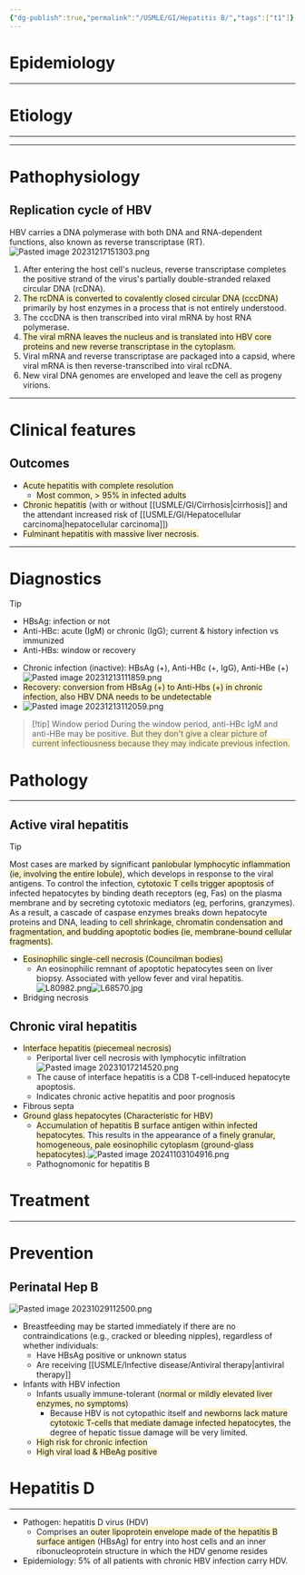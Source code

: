 ```yaml
---
{"dg-publish":true,"permalink":"/USMLE/GI/Hepatitis B/","tags":["t1"]}
---
```


# Epidemiology


---
# Etiology


---

---
# Pathophysiology
## Replication cycle of HBV
HBV carries a DNA polymerase with both DNA and RNA-dependent functions, also known as reverse transcriptase (RT).![Pasted image 20231217151303.png](/img/user/appendix/Pasted%20image%2020231217151303.png)
1. After entering the host cell's nucleus, reverse transcriptase completes the positive strand of the virus's partially double-stranded relaxed circular DNA (rcDNA).
2. <span style="background:rgba(240, 200, 0, 0.2)">The rcDNA is converted to covalently closed circular DNA (cccDNA)</span> primarily by host enzymes in a process that is not entirely understood.
3. The cccDNA is then transcribed into viral mRNA by host RNA polymerase.
4. <span style="background:rgba(240, 200, 0, 0.2)">The viral mRNA leaves the nucleus and is translated into HBV core proteins and new reverse transcriptase in the cytoplasm.</span>
5. Viral mRNA and reverse transcriptase are packaged into a capsid, where viral mRNA is then reverse-transcribed into viral rcDNA.
6. New viral DNA genomes are enveloped and leave the cell as progeny virions.

---
# Clinical features
## Outcomes
- <span style="background:rgba(240, 200, 0, 0.2)">Acute hepatitis with complete resolution</span>
	- <span style="background:rgba(240, 200, 0, 0.2)">Most common, > 95% in infected adults</span>
- <span style="background:rgba(240, 200, 0, 0.2)">Chronic hepatitis</span> (with or without [[USMLE/GI/Cirrhosis\|cirrhosis]] and the attendant increased risk of [[USMLE/GI/Hepatocellular carcinoma\|hepatocellular carcinoma]])
- <span style="background:rgba(240, 200, 0, 0.2)">Fulminant hepatitis with massive liver necrosis.</span>

---
# Diagnostics
>[!tip] 
>- HBsAg: infection or not
>- Anti-HBc: acute (IgM) or chronic (IgG); current & history infection vs immunized
>- Anti-HBs: window or recovery
- Chronic infection (inactive): HBsAg (+), Anti-HBc (+, IgG), Anti-HBe (+)![Pasted image 20231213111859.png](/img/user/appendix/Pasted%20image%2020231213111859.png)
- <span style="background:rgba(240, 200, 0, 0.2)">Recovery: conversion from HBsAg (+) to Anti-Hbs (+) in chronic infection, also HBV DNA needs to be undetectable</span>
- ![Pasted image 20231213112059.png](/img/user/appendix/Pasted%20image%2020231213112059.png)
>[!tip] Window period
>During the window period, anti-HBc IgM and anti-HBe may be positive. <span style="background:rgba(240, 200, 0, 0.2)">But they don't give a clear picture of current infectiousness because they may indicate previous infection.</span>

# Pathology
---
## Active viral hepatitis
>[!tip] 
>Most cases are marked by significant <span style="background:rgba(240, 200, 0, 0.2)">panlobular lymphocytic inflammation (ie, involving the entire lobule)</span>, which develops in response to the viral antigens.  To control the infection, <span style="background:rgba(240, 200, 0, 0.2)">cytotoxic T cells trigger apoptosis</span> of infected hepatocytes by binding death receptors (eg, Fas) on the plasma membrane and by secreting cytotoxic mediators (eg, perforins, granzymes).  As a result, a cascade of caspase enzymes breaks down hepatocyte proteins and DNA, leading to <span style="background:rgba(240, 200, 0, 0.2)">cell shrinkage, chromatin condensation and fragmentation, and budding apoptotic bodies (ie, membrane-bound cellular fragments).</span>
- <span style="background:rgba(240, 200, 0, 0.2)">Eosinophilic single-cell necrosis (Councilman bodies) </span>
	- An eosinophilic remnant of apoptotic hepatocytes seen on liver biopsy. Associated with yellow fever and viral hepatitis.![L80982.png](/img/user/appendix/L80982.png)![L68570.jpg](/img/user/appendix/L68570.jpg)
- Bridging necrosis
## Chronic viral hepatitis
- <span style="background:rgba(240, 200, 0, 0.2)">Interface hepatitis (piecemeal necrosis) </span>
	- Periportal liver cell necrosis with lymphocytic infiltration![Pasted image 20231017214520.png](/img/user/appendix/Pasted%20image%2020231017214520.png)
	- The cause of interface hepatitis is a CD8 T-cell‑induced hepatocyte apoptosis.
	- Indicates chronic active hepatitis and poor prognosis
- Fibrous septa
- <span style="background:rgba(240, 200, 0, 0.2)">Ground glass hepatocytes (Characteristic for HBV)</span>
	- <span style="background:rgba(240, 200, 0, 0.2)">Accumulation of hepatitis B surface antigen within infected hepatocytes.</span> This results in the appearance of a <span style="background:rgba(240, 200, 0, 0.2)">finely granular, homogeneous, pale eosinophilic cytoplasm (ground-glass hepatocytes)</span>.![Pasted image 20241103104916.png](/img/user/appendix/Pasted%20image%2020241103104916.png)
	- Pathognomonic for hepatitis B

# Treatment
---

# Prevention
## Perinatal Hep B
![Pasted image 20231029112500.png](/img/user/appendix/Pasted%20image%2020231029112500.png)
- Breastfeeding may be started immediately if there are no contraindications (e.g., cracked or bleeding nipples), regardless of whether individuals:
	- Have HBsAg positive or unknown status
	- Are receiving [[USMLE/Infective disease/Antiviral therapy\|antiviral therapy]]
- Infants with HBV infection
	- Infants usually immune-tolerant (<span style="background:rgba(240, 200, 0, 0.2)">normal or mildly elevated liver enzymes, no symptoms</span>)
		- Because HBV is not cytopathic itself and <span style="background:rgba(240, 200, 0, 0.2)">newborns lack mature cytotoxic T-cells that mediate damage infected hepatocytes</span>, the degree of hepatic tissue damage will be very limited.
	- <span style="background:rgba(240, 200, 0, 0.2)">High risk for chronic infection</span>
	- <span style="background:rgba(240, 200, 0, 0.2)">High viral load & HBeAg positive</span>
# Hepatitis D
---
- Pathogen: hepatitis D virus (HDV)
	- Comprises an <span style="background:rgba(240, 200, 0, 0.2)">outer lipoprotein envelope made of the hepatitis B surface antigen</span> (HBsAg) for entry into host cells and an inner ribonucleoprotein structure in which the HDV genome resides
- Epidemiology: 5% of all patients with chronic HBV infection carry HDV.
